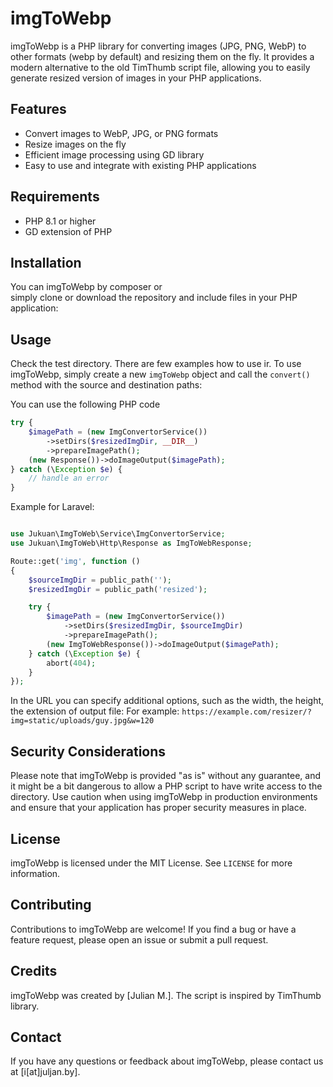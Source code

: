 # imgToWebp

imgToWebp is a PHP library for converting images (JPG, PNG, WebP) to other formats (webp by default) and resizing them on the fly. 
It provides a modern alternative to the old TimThumb script file, allowing you to easily generate resized version of images in your PHP applications.

## Features

- Convert images to WebP, JPG, or PNG formats
- Resize images on the fly
- Efficient image processing using GD library
- Easy to use and integrate with existing PHP applications

## Requirements

- PHP 8.1 or higher
- GD extension of PHP

## Installation

You can imgToWebp by composer or  
simply clone or download the repository and include files in your PHP application:

## Usage

Check the test directory. There are few examples how to use ir. 
To use imgToWebp, simply create a new `imgToWebp` object and call the `convert()` method with the source and destination paths:

You can use the following PHP code

```php
try {
    $imagePath = (new ImgConvertorService())
        ->setDirs($resizedImgDir, __DIR__)
        ->prepareImagePath();
    (new Response())->doImageOutput($imagePath);
} catch (\Exception $e) {
    // handle an error
}
```

Example for Laravel:

```php web.php

use Jukuan\ImgToWeb\Service\ImgConvertorService;
use Jukuan\ImgToWeb\Http\Response as ImgToWebResponse;

Route::get('img', function ()
{
    $sourceImgDir = public_path('');
    $resizedImgDir = public_path('resized');

    try {
        $imagePath = (new ImgConvertorService())
            ->setDirs($resizedImgDir, $sourceImgDir)
            ->prepareImagePath();
        (new ImgToWebResponse())->doImageOutput($imagePath);
    } catch (\Exception $e) {
        abort(404);
    }
});
```

In the URL you can specify additional options, such as the width, the height, the extension of output file:
For example: `https://example.com/resizer/?img=static/uploads/guy.jpg&w=120`


## Security Considerations

Please note that imgToWebp is provided "as is" without any guarantee, and it might be a bit dangerous to allow a PHP script to have write access to the directory. Use caution when using imgToWebp in production environments and ensure that your application has proper security measures in place.

## License

imgToWebp is licensed under the MIT License. See `LICENSE` for more information.

## Contributing

Contributions to imgToWebp are welcome! If you find a bug or have a feature request, please open an issue or submit a pull request.

## Credits

imgToWebp was created by [Julian M.]. The script is inspired by TimThumb library.

## Contact

If you have any questions or feedback about imgToWebp, please contact us at [i[at]juljan.by].

